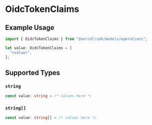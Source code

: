 # OidcTokenClaims

## Example Usage

```typescript
import { OidcTokenClaims } from "@vercel/sdk/models/operations";

let value: OidcTokenClaims = [
  "<value>",
];
```

## Supported Types

### `string`

```typescript
const value: string = /* values here */
```

### `string[]`

```typescript
const value: string[] = /* values here */
```

